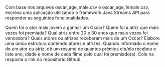 Com base nos arquivos oscar_age_male.csv e oscar_age_female.csv, escreva uma aplicação utilizando o framework Java Streams API para responder as seguintes funcionalidades.

Quem foi o ator mais jovem a ganhar um Oscar?
Quem foi a atriz que mais vezes foi premiada?
Qual atriz entre 20 e 30 anos que mais vezes foi vencedora?
Quais atores ou atrizes receberam mais de um Oscar? Elabore uma única estrutura contendo atores e atrizes.
Quando informado o nome de um ator ou atriz, dê um resumo de quantos prêmios ele/ela recebeu e liste ano, idade e nome de cada filme pelo qual foi premiado(a).
Cole na resposta o link do repositório Github.
